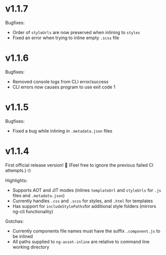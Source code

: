 # v1.1.7

Bugfixes:
* Order of `styleUrls` are now preserved when inlining to `styles`
* Fixed an error when trying to inline empty `.scss` file

# v1.1.6

Bugfixes:
* Removed console logs from CLI error/success
* CLI errors now causes program to use exit code 1

# v1.1.5

Bugfixes:
* Fixed a bug while inlining in `.metadata.json` files

# v1.1.4

First official release version! 🎉
(Feel free to ignore the previous failed CI attempts.) 🙄

Highlights:
* Supports AOT and JIT modes (inlines `templateUrl` and `styleUrls` for `.js` files and `.metadata.json`)
* Currently handles `.css` and `.scss` for styles, and `.html` for templates
* Has support for `includeStylePaths`for additional style folders (mirrors ng-cli functionality)

Gotchas:
* Currently components file names must have the suffix `.component.js` to be inlined
* All paths supplied to `ng-asset-inline` are relative to command line working directory
